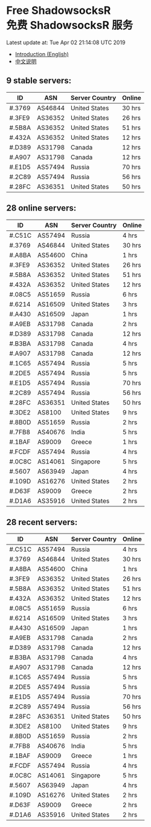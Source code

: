 # Free ShadowsocksR<br>免费 ShadowsocksR 服务

Latest update at: Tue Apr 02 21:14:08 UTC 2019

- [Introduction (English)](https://vision-network.readthedocs.io/en/latest/services/autossr.html)
- [中文说明](https://vision-network.readthedocs.io/zh_CN/latest/services/autossr.html)


## 9 stable servers:

| ID | ASN | Server Country | Online |
| ------ | ------ | ------ | ------ |
| #.3769 | AS46844 | United States | 30 hrs |
| #.3FE9 | AS36352 | United States | 26 hrs |
| #.5B8A | AS36352 | United States | 51 hrs |
| #.432A | AS36352 | United States | 12 hrs |
| #.D389 | AS31798 | Canada | 12 hrs |
| #.A907 | AS31798 | Canada | 12 hrs |
| #.E1D5 | AS57494 | Russia | 70 hrs |
| #.2C89 | AS57494 | Russia | 56 hrs |
| #.28FC | AS36351 | United States | 50 hrs |

## 28 online servers:

| ID | ASN | Server Country | Online |
| ------ | ------ | ------ | ------ |
| #.C51C | AS57494 | Russia | 4 hrs |
| #.3769 | AS46844 | United States | 30 hrs |
| #.A8BA | AS54600 | China | 1 hrs |
| #.3FE9 | AS36352 | United States | 26 hrs |
| #.5B8A | AS36352 | United States | 51 hrs |
| #.432A | AS36352 | United States | 12 hrs |
| #.08C5 | AS51659 | Russia | 6 hrs |
| #.6214 | AS16509 | United States | 3 hrs |
| #.A430 | AS16509 | Japan | 1 hrs |
| #.A9EB | AS31798 | Canada | 2 hrs |
| #.D389 | AS31798 | Canada | 12 hrs |
| #.B3BA | AS31798 | Canada | 4 hrs |
| #.A907 | AS31798 | Canada | 12 hrs |
| #.1C65 | AS57494 | Russia | 5 hrs |
| #.2DE5 | AS57494 | Russia | 5 hrs |
| #.E1D5 | AS57494 | Russia | 70 hrs |
| #.2C89 | AS57494 | Russia | 56 hrs |
| #.28FC | AS36351 | United States | 50 hrs |
| #.3DE2 | AS8100 | United States | 9 hrs |
| #.8B0D | AS51659 | Russia | 2 hrs |
| #.7FB8 | AS40676 | India | 5 hrs |
| #.1BAF | AS9009 | Greece | 1 hrs |
| #.FCDF | AS57494 | Russia | 4 hrs |
| #.0C8C | AS14061 | Singapore | 5 hrs |
| #.5607 | AS63949 | Japan | 4 hrs |
| #.109D | AS16276 | United States | 2 hrs |
| #.D63F | AS9009 | Greece | 2 hrs |
| #.D1A6 | AS35916 | United States | 2 hrs |

## 28 recent servers:

| ID | ASN | Server Country | Online |
| ------ | ------ | ------ | ------ |
| #.C51C | AS57494 | Russia | 4 hrs |
| #.3769 | AS46844 | United States | 30 hrs |
| #.A8BA | AS54600 | China | 1 hrs |
| #.3FE9 | AS36352 | United States | 26 hrs |
| #.5B8A | AS36352 | United States | 51 hrs |
| #.432A | AS36352 | United States | 12 hrs |
| #.08C5 | AS51659 | Russia | 6 hrs |
| #.6214 | AS16509 | United States | 3 hrs |
| #.A430 | AS16509 | Japan | 1 hrs |
| #.A9EB | AS31798 | Canada | 2 hrs |
| #.D389 | AS31798 | Canada | 12 hrs |
| #.B3BA | AS31798 | Canada | 4 hrs |
| #.A907 | AS31798 | Canada | 12 hrs |
| #.1C65 | AS57494 | Russia | 5 hrs |
| #.2DE5 | AS57494 | Russia | 5 hrs |
| #.E1D5 | AS57494 | Russia | 70 hrs |
| #.2C89 | AS57494 | Russia | 56 hrs |
| #.28FC | AS36351 | United States | 50 hrs |
| #.3DE2 | AS8100 | United States | 9 hrs |
| #.8B0D | AS51659 | Russia | 2 hrs |
| #.7FB8 | AS40676 | India | 5 hrs |
| #.1BAF | AS9009 | Greece | 1 hrs |
| #.FCDF | AS57494 | Russia | 4 hrs |
| #.0C8C | AS14061 | Singapore | 5 hrs |
| #.5607 | AS63949 | Japan | 4 hrs |
| #.109D | AS16276 | United States | 2 hrs |
| #.D63F | AS9009 | Greece | 2 hrs |
| #.D1A6 | AS35916 | United States | 2 hrs |


